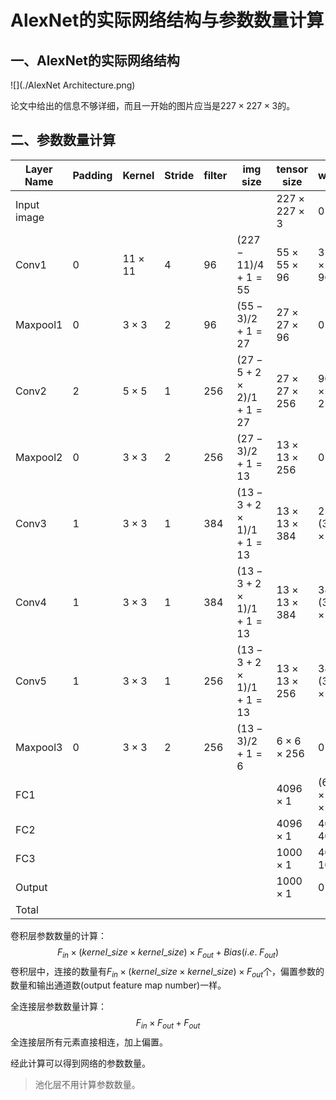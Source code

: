 # AlexNet的实际网络结构与参数数量计算

## 一、AlexNet的实际网络结构

![](./AlexNet Architecture.png)

论文中给出的信息不够详细，而且一开始的图片应当是$227\times227\times3$的。



## 二、参数数量计算

| Layer Name  | Padding | Kernel       | Stride | filter | img size                 | tensor size           | weights                         | bias | parameters |
| ----------- | ------- | ------------ | ------ | ------ | ------------------------ | --------------------- | ------------------------------- | ---- | ---------- |
| Input image |         |              |        |        |                          | $227\times227\times3$ | 0                               | 0    | 0          |
| Conv1       | 0       | $11\times11$ | 4      | 96     | $(227-11)/4+1=55$        | $55\times55\times96$  | $3\times(11\times11)\times96$   | 96   | 34944      |
| Maxpool1    | 0       | $3\times3$   | 2      | 96     | $(55-3)/2+1=27$          | $27\times27\times96$  | 0                               | 0    | 0          |
| Conv2       | 2       | $5\times5$   | 1      | 256    | $(27-5+2\times2)/1+1=27$ | $27\times27\times256$ | $96\times(5\times5)\times256$   | 256  | 614656     |
| Maxpool2    | 0       | $3\times3$   | 2      | 256    | $(27-3)/2+1=13$          | $13\times13\times256$ | 0                               | 0    | 0          |
| Conv3       | 1       | $3\times3$   | 1      | 384    | $(13-3+2\times1)/1+1=13$ | $13\times13\times384$ | $256\times(3\times3)\times384$  | 384  | 885120     |
| Conv4       | 1       | $3\times3$   | 1      | 384    | $(13-3+2\times1)/1+1=13$ | $13\times13\times384$ | $384\times(3\times3)\times384$  | 384  | 1327488    |
| Conv5       | 1       | $3\times3$   | 1      | 256    | $(13-3+2\times1)/1+1=13$ | $13\times13\times256$ | $384\times(3\times3)\times256$  | 256  | 884992     |
| Maxpool3    | 0       | $3\times3$   | 2      | 256    | $(13-3)/2+1=6$           | $6\times6\times256$   | 0                               | 0    | 0          |
| FC1         |         |              |        |        |                          | $4096\times1$         | $(6\times6\times256)\times4096$ | 4096 | 37752832   |
| FC2         |         |              |        |        |                          | $4096\times1$         | $4096\times4096$                | 4096 | 16781312   |
| FC3         |         |              |        |        |                          | $1000\times1$         | $4096\times1000$                | 1000 | 4097000    |
| Output      |         |              |        |        |                          | $1000\times1$         | 0                               | 0    | 0          |
| Total       |         |              |        |        |                          |                       |                                 |      | 62378344   |

卷积层参数数量的计算：
$$
F_{in}\times(kernel\_size\times kernel\_size)\times F_{out}+Bias(i.e.\;F_{out})
$$
卷积层中，连接的数量有$F_{in}\times(kernel\_size\times kernel\_size)\times F_{out}$个，偏置参数的数量和输出通道数(output feature map number)一样。

全连接层参数数量计算：
$$
F_{in}\times F_{out}+F_{out}
$$
全连接层所有元素直接相连，加上偏置。

经此计算可以得到网络的参数数量。

> 池化层不用计算参数数量。

